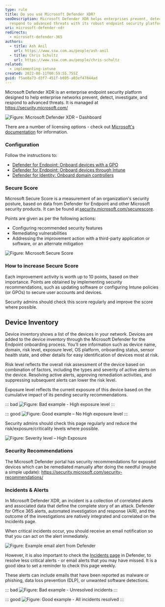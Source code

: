 ```yaml
---
type: rule
title: Do you use Microsoft Defender XDR?
seoDescription: Microsoft Defender XDR helps enterprises prevent, detect, and
  respond to advanced threats with its robust endpoint security platform.
uri: microsoft-defender-xdr
redirects: 
  - microsoft-defender-365
authors:
  - title: Ash Anil
    url: https://www.ssw.com.au/people/ash-anil
  - title: Chris Schultz
    url: https://www.ssw.com.au/people/chris-schultz
related:
  - implementing-intune
created: 2022-08-11T00:59:55.755Z
guid: f5ae8a73-d3f7-451f-b695-a03ef47844ad
---
```

Microsoft Defender XDR is an enterprise endpoint security platform designed to help enterprise networks prevent, detect, investigate, and respond to advanced threats. It is managed at <https://security.microsoft.com/>

<!--endintro-->

![Figure: Microsoft Defender XDR – Dashboard ](defender365_2022-08-10.jpg " ")

There are a number of licensing options - check out [Microsoft's documentation](https://learn.microsoft.com/en-us/microsoft-365/security/defender-endpoint/microsoft-defender-endpoint?view=o365-worldwide) for information.

### Configuration

Follow the instructions to:

* [Defender for Endpoint: Onboard devices with a GPO](https://learn.microsoft.com/en-us/microsoft-365/security/defender-endpoint/configure-endpoints-gp?view=o365-worldwide)
* [Defender for Endpoint: Onboard devices through Intune](https://learn.microsoft.com/en-us/mem/intune/protect/advanced-threat-protection-configure#enable-microsoft-defender-for-endpoint-in-intune)
* [Defender for Identity: Onboard domain controllers](https://learn.microsoft.com/en-us/defender-for-identity/deploy/install-sensor)

### Secure Score

Microsoft Secure Score is a measurement of an organization's security posture, based on data from Defender for Endpoint and other Microsoft security products. It can be found at [security.microsoft.com/securescore](https://security.microsoft.com/securescore).

Points are given as per the following actions:

* Configuring recommended security features
* Remediating vulnerabilities
* Addressing the improvement action with a third-party application or software, or an alternate mitigation

![Figure: Microsoft Secure Score  ](secure_score-2022-08-10.jpg)

### How to increase Secure Score

Each improvement activity is worth up to 10 points, based on their importance. Points are obtained by implementing security recommendations, such as updating software or configuring Intune policies (or GPOs) to secure user accounts and devices.

Security admins should check this score regularly and improve the score where possible.

## Device Inventory

Device inventory shows a list of the devices in your network. Devices are added to the device inventory through the Microsoft Defender for the Endpoint onboarding process. You’ll see information such as device name, domain, risk level, exposure level, OS platform, onboarding status, sensor health state, and other details for easy identification of devices most at risk.

Risk level reflects the overall risk assessment of the device based on combination of factors, including the types and severity of active alerts on the device. Resolving active alerts, approving remediation activities, and suppressing subsequent alerts can lower the risk level.

Exposure level reflects the current exposure of this device based on the cumulative impact of its pending security recommendations.

::: bad
![Figure: Bad example - High exposure level](badexample_exposure-2022-08-10.jpg)
:::

::: good
![Figure: Good example – No High exposure level](goodexample_exposure-2022-08-10.jpg)
:::

Security admins should check this page regularly and reduce the risk/exposure/criticality levels where possible.

![Figure: Severity level – High Exposure ](discoveredvulner-2022-08-10.jpg)

### Security Recommendations

The Microsoft Defender portal has security recommendations for exposed devices which can be remediated manually after doing the needful (maybe a simple update): <https://security.microsoft.com/security-recommendations/>

### Incidents & Alerts

In Microsoft Defender XDR, an incident is a collection of correlated alerts and associated data that define the complete story of an attack. Defender for Office 365 alerts, automated investigation and response (AIR), and the outcome of the investigations are natively integrated and correlated on the Incidents page.

When critical incidents occur, you should receive an email notification so that you can act on the alert immediately.

![Figure: Example email alert from Defender](defender-alert.png)

However, it is also important to check the [Incidents page](https://security.microsoft.com/incidents) in Defender, to resolve less critical alerts - or email alerts that you may have missed. It is a good idea to set a reminder to check this page weekly.

These alerts can include emails that have been reported as malware or phishing, data loss prevention (DLP), or unwanted software detections.

::: bad
![Figure: Bad example - Unresolved incidents](defender-incidents.png)
:::

::: good
![Figure: Good example - All incidents resolved](defender-no-incidents.png)
:::
